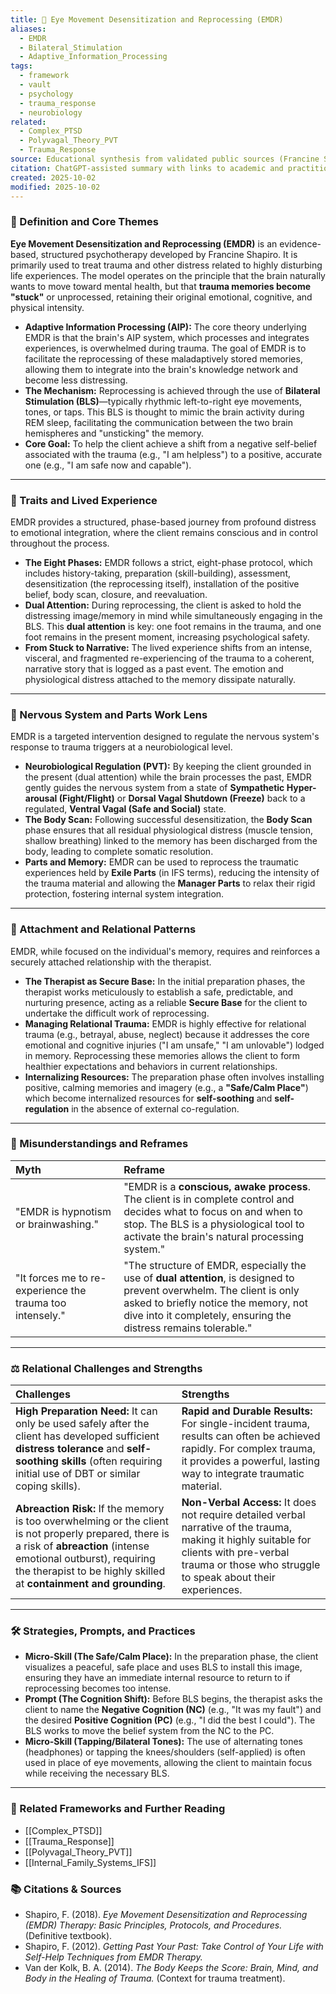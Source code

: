 ```yaml
---
title: 🧠 Eye Movement Desensitization and Reprocessing (EMDR)
aliases:
  - EMDR
  - Bilateral_Stimulation
  - Adaptive_Information_Processing
tags:
  - framework
  - vault
  - psychology
  - trauma_response
  - neurobiology
related:
  - Complex_PTSD
  - Polyvagal_Theory_PVT
  - Trauma_Response
source: Educational synthesis from validated public sources (Francine Shapiro's model)
citation: ChatGPT-assisted summary with links to academic and practitioner materials
created: 2025-10-02
modified: 2025-10-02
---
```

### 🧩 Definition and Core Themes

**Eye Movement Desensitization and Reprocessing (EMDR)** is an evidence-based, structured psychotherapy developed by Francine Shapiro. It is primarily used to treat trauma and other distress related to highly disturbing life experiences. The model operates on the principle that the brain naturally wants to move toward mental health, but that **trauma memories become "stuck"** or unprocessed, retaining their original emotional, cognitive, and physical intensity.

-   **Adaptive Information Processing (AIP):** The core theory underlying EMDR is that the brain's AIP system, which processes and integrates experiences, is overwhelmed during trauma. The goal of EMDR is to facilitate the reprocessing of these maladaptively stored memories, allowing them to integrate into the brain's knowledge network and become less distressing.
-   **The Mechanism:** Reprocessing is achieved through the use of **Bilateral Stimulation (BLS)**—typically rhythmic left-to-right eye movements, tones, or taps. This BLS is thought to mimic the brain activity during REM sleep, facilitating the communication between the two brain hemispheres and "unsticking" the memory.
-   **Core Goal:** To help the client achieve a shift from a negative self-belief associated with the trauma (e.g., "I am helpless") to a positive, accurate one (e.g., "I am safe now and capable").

---

### 🌿 Traits and Lived Experience

EMDR provides a structured, phase-based journey from profound distress to emotional integration, where the client remains conscious and in control throughout the process.

-   **The Eight Phases:** EMDR follows a strict, eight-phase protocol, which includes history-taking, preparation (skill-building), assessment, desensitization (the reprocessing itself), installation of the positive belief, body scan, closure, and reevaluation.
-   **Dual Attention:** During reprocessing, the client is asked to hold the distressing image/memory in mind while simultaneously engaging in the BLS. This **dual attention** is key: one foot remains in the trauma, and one foot remains in the present moment, increasing psychological safety.
-   **From Stuck to Narrative:** The lived experience shifts from an intense, visceral, and fragmented re-experiencing of the trauma to a coherent, narrative story that is logged as a past event. The emotion and physiological distress attached to the memory dissipate naturally.

---

### 🧠 Nervous System and Parts Work Lens

EMDR is a targeted intervention designed to regulate the nervous system's response to trauma triggers at a neurobiological level.

-   **Neurobiological Regulation (PVT):** By keeping the client grounded in the present (dual attention) while the brain processes the past, EMDR gently guides the nervous system from a state of **Sympathetic Hyper-arousal (Fight/Flight)** or **Dorsal Vagal Shutdown (Freeze)** back to a regulated, **Ventral Vagal (Safe and Social)** state.
-   **The Body Scan:** Following successful desensitization, the **Body Scan** phase ensures that all residual physiological distress (muscle tension, shallow breathing) linked to the memory has been discharged from the body, leading to complete somatic resolution.
-   **Parts and Memory:** EMDR can be used to reprocess the traumatic experiences held by **Exile Parts** (in IFS terms), reducing the intensity of the trauma material and allowing the **Manager Parts** to relax their rigid protection, fostering internal system integration.

---

### 💞 Attachment and Relational Patterns

EMDR, while focused on the individual's memory, requires and reinforces a securely attached relationship with the therapist.

-   **The Therapist as Secure Base:** In the initial preparation phases, the therapist works meticulously to establish a safe, predictable, and nurturing presence, acting as a reliable **Secure Base** for the client to undertake the difficult work of reprocessing.
-   **Managing Relational Trauma:** EMDR is highly effective for relational trauma (e.g., betrayal, abuse, neglect) because it addresses the core emotional and cognitive injuries ("I am unsafe," "I am unlovable") lodged in memory. Reprocessing these memories allows the client to form healthier expectations and behaviors in current relationships.
-   **Internalizing Resources:** The preparation phase often involves installing positive, calming memories and imagery (e.g., a **"Safe/Calm Place"**) which become internalized resources for **self-soothing** and **self-regulation** in the absence of external co-regulation.

---

### 🔄 Misunderstandings and Reframes

| Myth | Reframe |
| :--- | :--- |
| "EMDR is hypnotism or brainwashing." | "EMDR is a **conscious, awake process**. The client is in complete control and decides what to focus on and when to stop. The BLS is a physiological tool to activate the brain's natural processing system." |
| "It forces me to re-experience the trauma too intensely." | "The structure of EMDR, especially the use of **dual attention**, is designed to prevent overwhelm. The client is only asked to briefly notice the memory, not dive into it completely, ensuring the distress remains tolerable." |

---

### ⚖️ Relational Challenges and Strengths

| Challenges | Strengths |
| :--- | :--- |
| **High Preparation Need:** It can only be used safely after the client has developed sufficient **distress tolerance** and **self-soothing skills** (often requiring initial use of DBT or similar coping skills). | **Rapid and Durable Results:** For single-incident trauma, results can often be achieved rapidly. For complex trauma, it provides a powerful, lasting way to integrate traumatic material. |
| **Abreaction Risk:** If the memory is too overwhelming or the client is not properly prepared, there is a risk of **abreaction** (intense emotional outburst), requiring the therapist to be highly skilled at **containment and grounding**. | **Non-Verbal Access:** It does not require detailed verbal narrative of the trauma, making it highly suitable for clients with pre-verbal trauma or those who struggle to speak about their experiences. |

---

### 🛠️ Strategies, Prompts, and Practices

-   **Micro-Skill (The Safe/Calm Place):** In the preparation phase, the client visualizes a peaceful, safe place and uses BLS to install this image, ensuring they have an immediate internal resource to return to if reprocessing becomes too intense.
-   **Prompt (The Cognition Shift):** Before BLS begins, the therapist asks the client to name the **Negative Cognition (NC)** (e.g., "It was my fault") and the desired **Positive Cognition (PC)** (e.g., "I did the best I could"). The BLS works to move the belief system from the NC to the PC.
-   **Micro-Skill (Tapping/Bilateral Tones):** The use of alternating tones (headphones) or tapping the knees/shoulders (self-applied) is often used in place of eye movements, allowing the client to maintain focus while receiving the necessary BLS.

---

### 🔗 Related Frameworks and Further Reading

-   [[Complex_PTSD]]
-   [[Trauma_Response]]
-   [[Polyvagal_Theory_PVT]]
-   [[Internal_Family_Systems_IFS]]

### 📚 Citations & Sources

-   Shapiro, F. (2018). *Eye Movement Desensitization and Reprocessing (EMDR) Therapy: Basic Principles, Protocols, and Procedures.* (Definitive textbook).
-   Shapiro, F. (2012). *Getting Past Your Past: Take Control of Your Life with Self-Help Techniques from EMDR Therapy.*
-   Van der Kolk, B. A. (2014). *The Body Keeps the Score: Brain, Mind, and Body in the Healing of Trauma.* (Context for trauma treatment).